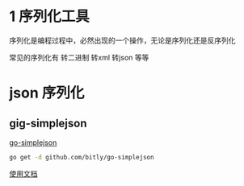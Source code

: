 # 1 序列化工具

序列化是编程过程中，必然出现的一个操作，无论是序列化还是反序列化

常见的序列化有 转二进制 转xml 转json 等等

# json 序列化


## gig-simplejson

[go-simplejson](https://github.com/bitly/go-simplejson)

```sh
go get -d github.com/bitly/go-simplejson
```

[使用文档](http://godoc.org/github.com/bitly/go-simplejson)
